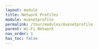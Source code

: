 ```yaml
---
layout: module
title: Network Profiles
module: muxnetprofile
permalink: /tour/modules/muxnetprofile
parent: Wi-Fi Network
nav_order: 1
has_toc: false
---
```

